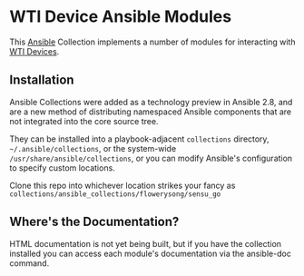 # WTI Device  Ansible Modules

This [Ansible](https://www.ansible.com/) Collection implements a number of
modules for interacting with [WTI Devices](https://wti.com/).

## Installation

Ansible Collections were added as a technology preview in Ansible 2.8,
and are a new method of distributing namespaced Ansible components
that are not integrated into the core source tree.

They can be installed into a playbook-adjacent `collections`
directory, `~/.ansible/collections`, or the system-wide
`/usr/share/ansible/collections`, or you can modify Ansible's
configuration to specify custom locations.

Clone this repo into whichever location strikes your fancy as
`collections/ansible_collections/flowerysong/sensu_go`

## Where's the Documentation?

HTML documentation is not yet being built, but if you have
the collection installed you can access each module's
documentation via the ansible-doc command.


